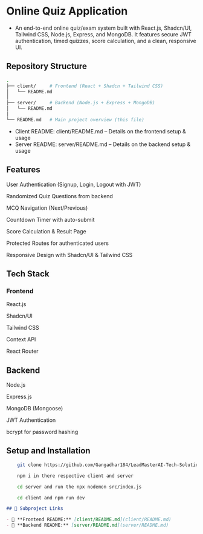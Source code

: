 # Online Quiz Application

- An end-to-end online quiz/exam system built with React.js, Shadcn/UI, Tailwind CSS, Node.js, Express, and MongoDB.
It features secure JWT authentication, timed quizzes, score calculation, and a clean, responsive UI.

## Repository Structure

```bash
.
├── client/     # Frontend (React + Shadcn + Tailwind CSS)
│   └── README.md
│
├── server/     # Backend (Node.js + Express + MongoDB)
│   └── README.md
│
└── README.md   # Main project overview (this file)

```

- Client README: client/README.md – Details on the frontend setup & usage
- Server README: server/README.md – Details on the backend setup & usage

## Features

User Authentication (Signup, Login, Logout with JWT)

Randomized Quiz Questions from backend

MCQ Navigation (Next/Previous)

Countdown Timer with auto-submit

Score Calculation & Result Page

Protected Routes for authenticated users

Responsive Design with Shadcn/UI & Tailwind CSS

## Tech Stack

### Frontend

React.js

Shadcn/UI

Tailwind CSS

Context API

React Router

## Backend

Node.js

Express.js

MongoDB (Mongoose)

JWT Authentication

bcrypt for password hashing

## Setup and Installation

```bash
    git clone https://github.com/Gangadhar184/LeadMasterAI-Tech-Solutions-Assignment.git

    npm i in there respective client and server

    cd server and run the npx nodemon src/index.js

    cd client and npm run dev
```

```markdown
## 🔗 Subproject Links

- 📄 **Frontend README:** [client/README.md](client/README.md)  
- 📄 **Backend README:** [server/README.md](server/README.md)  
```
